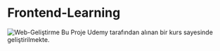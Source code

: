 # Frontend-Learning
![Web-Geliştirme](//Github/images/sadık_turan_web_geliştirme_pp.jpg)
Bu Proje Udemy tarafından alınan bir kurs sayesinde geliştirilmekte.

